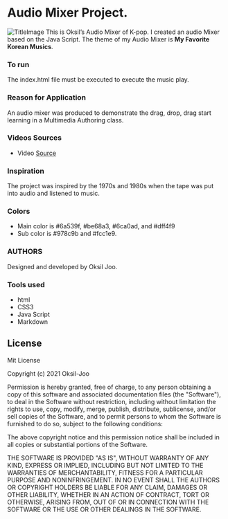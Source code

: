 # Audio Mixer Project.
![TitleImage](https://user-images.githubusercontent.com/72535594/109359553-acb39100-7853-11eb-91bf-c38bf6432b0e.png)
This is Oksil’s Audio Mixer of K-pop. I created an audio Mixer based on the Java Script. The theme of my Audio Mixer is **My Favorite Korean Musics**.

### To run
The index.html file must be executed to execute the music play.

### Reason for Application
An audio mixer was produced to demonstrate the drag, drop, drag start learning in a Multimedia Authoring class.

### Videos Sources
* Video [Source](https://www.youtube.com/watch?v=j6j0XVQjIy4)

### Inspiration
The project was inspired by the 1970s and 1980s when the tape was put into audio and listened to music.

### Colors
* Main color is #6a539f, #be68a3, #6ca0ad, and #dff4f9
* Sub color is #978c9b and #fcc1e9.

### AUTHORS
Designed and developed by Oksil Joo.

### Tools used
* html
* CSS3
* Java Script
* Markdown

## License
Mit License

Copyright (c) 2021 Oksil-Joo

Permission is hereby granted, free of charge, to any person obtaining a copy
of this software and associated documentation files (the "Software"), to deal
in the Software without restriction, including without limitation the rights
to use, copy, modify, merge, publish, distribute, sublicense, and/or sell
copies of the Software, and to permit persons to whom the Software is
furnished to do so, subject to the following conditions:

The above copyright notice and this permission notice shall be included in all
copies or substantial portions of the Software.

THE SOFTWARE IS PROVIDED "AS IS", WITHOUT WARRANTY OF ANY KIND, EXPRESS OR
IMPLIED, INCLUDING BUT NOT LIMITED TO THE WARRANTIES OF MERCHANTABILITY,
FITNESS FOR A PARTICULAR PURPOSE AND NONINFRINGEMENT. IN NO EVENT SHALL THE
AUTHORS OR COPYRIGHT HOLDERS BE LIABLE FOR ANY CLAIM, DAMAGES OR OTHER
LIABILITY, WHETHER IN AN ACTION OF CONTRACT, TORT OR OTHERWISE, ARISING FROM,
OUT OF OR IN CONNECTION WITH THE SOFTWARE OR THE USE OR OTHER DEALINGS IN THE
SOFTWARE.
